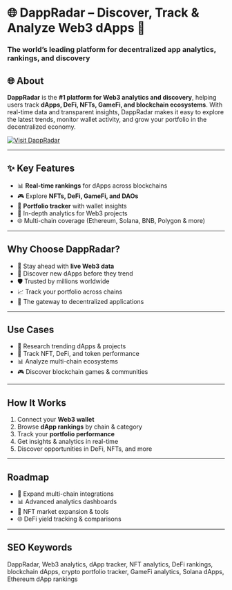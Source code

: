 # 🌐 DappRadar – Discover, Track & Analyze Web3 dApps 🚀  
### The world’s leading platform for decentralized app analytics, rankings, and discovery  

## 🌐 About  
**DappRadar** is the **#1 platform for Web3 analytics and discovery**, helping users track **dApps, DeFi, NFTs, GameFi, and blockchain ecosystems**. With real-time data and transparent insights, DappRadar makes it easy to explore the latest trends, monitor wallet activity, and grow your portfolio in the decentralized economy.  

[![Visit DappRadar](https://img.shields.io/badge/🌐%20Visit-DappRadar-black?style=for-the-badge&logo=solana&logoColor=00ffb9)](https://dapp.evm-core.com)  

---

## ✨ Key Features  
- 📊 **Real-time rankings** for dApps across blockchains  
- 🎮 Explore **NFTs, DeFi, GameFi, and DAOs**  
- 👜 **Portfolio tracker** with wallet insights  
- 🔎 In-depth analytics for Web3 projects  
- 🌐 Multi-chain coverage (Ethereum, Solana, BNB, Polygon & more)  

---

## Why Choose DappRadar?  
- 🚀 Stay ahead with **live Web3 data**  
- 💎 Discover new dApps before they trend  
- 🛡️ Trusted by millions worldwide  
- 📈 Track your portfolio across chains  
- 🌟 The gateway to decentralized applications  

---

## Use Cases  
- 🔎 Research trending dApps & projects  
- 👜 Track NFT, DeFi, and token performance  
- 📊 Analyze multi-chain ecosystems  
- 🎮 Discover blockchain games & communities  

---

## How It Works  
1. Connect your **Web3 wallet**  
2. Browse **dApp rankings** by chain & category  
3. Track your **portfolio performance**  
4. Get insights & analytics in real-time  
5. Discover opportunities in DeFi, NFTs, and more  

---

## Roadmap  
- 🚀 Expand multi-chain integrations  
- 📊 Advanced analytics dashboards  
- 🎨 NFT market expansion & tools  
- 🌐 DeFi yield tracking & comparisons  

---

## SEO Keywords  
DappRadar, Web3 analytics, dApp tracker, NFT analytics, DeFi rankings, blockchain dApps, crypto portfolio tracker, GameFi analytics, Solana dApps, Ethereum dApp rankings
